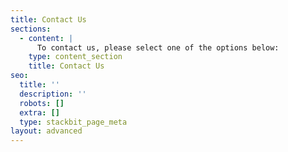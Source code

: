 ```yaml
---
title: Contact Us
sections:
  - content: |
      To contact us, please select one of the options below:
    type: content_section
    title: Contact Us
seo:
  title: ''
  description: ''
  robots: []
  extra: []
  type: stackbit_page_meta
layout: advanced
---
```

